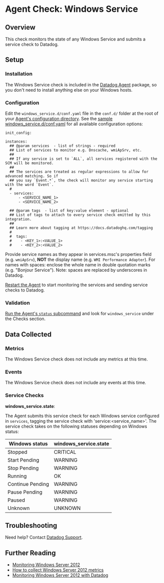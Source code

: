 # Agent Check: Windows Service
## Overview

This check monitors the state of any Windows Service and submits a service check to Datadog.

## Setup

### Installation

The Windows Service check is included in the [Datadog Agent][1] package, so you don't need to install anything else on your Windows hosts.

### Configuration

Edit the `windows_service.d/conf.yaml` file in the `conf.d/` folder at the root of your [Agent's configuration directory][9]. See the [sample windows_service.d/conf.yaml][2] for all available configuration options:

```
init_config:

instances:
  ## @param services  - list of strings - required
  ## List of services to monitor e.g. Dnscache, wmiApSrv, etc.
  ##
  ## If any service is set to `ALL`, all services registered with the SCM will be monitored.
  ##
  ## The services are treated as regular expressions to allow for advanced matching. So if
  ## you say `Event.*`, the check will monitor any service starting with the word `Event`.
  #
  - services:
      - <SERVICE_NAME_1>
      - <SERVICE_NAME_2>

  ## @param tags  - list of key:value element - optional
  ## List of tags to attach to every service check emitted by this integration.
  ##
  ## Learn more about tagging at https://docs.datadoghq.com/tagging
  #
  #  tags:
  #    - <KEY_1>:<VALUE_1>
  #    - <KEY_2>:<VALUE_2>
```

Provide service names as they appear in services.msc's properties field (e.g. `wmiApSrv`), **NOT** the display name (e.g. `WMI Performance Adapter`). For names with spaces: enclose the whole name in double quotation marks (e.g. "Bonjour Service").
Note: spaces are replaced by underscores in Datadog.

[Restart the Agent][3] to start monitoring the services and sending service checks to Datadog.

### Validation

[Run the Agent's `status` subcommand][4] and look for `windows_service` under the Checks section.

## Data Collected
### Metrics

The Windows Service check does not include any metrics at this time.

### Events
The Windows Service check does not include any events at this time.

### Service Checks
**windows_service.state**:

The Agent submits this service check for each Windows service configured in `services`, tagging the service check with 'service:<service_name>'. The service check takes on the following statuses depending on Windows status:

|Windows status|windows_service.state|
|---|---|
|Stopped|CRITICAL|
|Start Pending|WARNING|
|Stop Pending|WARNING|
|Running|OK|
|Continue Pending|WARNING|
|Pause Pending|WARNING|
|Paused|WARNING|
|Unknown|UNKNOWN|

## Troubleshooting
Need help? Contact [Datadog Support][5].

## Further Reading

* [Monitoring Windows Server 2012][6]
* [How to collect Windows Server 2012 metrics][7]
* [Monitoring Windows Server 2012 with Datadog][8]


[1]: https://app.datadoghq.com/account/settings#agent
[2]: https://github.com/DataDog/integrations-core/blob/master/windows_service/datadog_checks/windows_service/data/conf.yaml.example
[3]: https://docs.datadoghq.com/agent/faq/agent-commands/#start-stop-restart-the-agent
[4]: https://docs.datadoghq.com/agent/faq/agent-commands/#agent-status-and-information
[5]: https://docs.datadoghq.com/help/
[6]: https://www.datadoghq.com/blog/monitoring-windows-server-2012/
[7]: https://www.datadoghq.com/blog/collect-windows-server-2012-metrics/
[8]: https://www.datadoghq.com/blog/windows-server-monitoring/
[9]: https://docs.datadoghq.com/agent/faq/agent-configuration-files/#agent-configuration-directory
